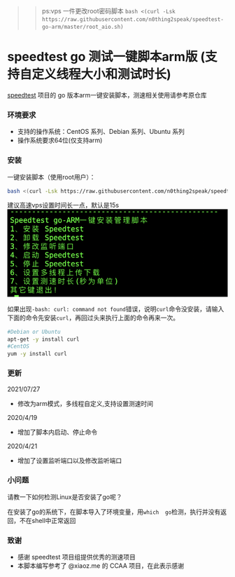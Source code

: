 >> ps:vps 一件更改root密码脚本
>> `bash <(curl -Lsk https://raw.githubusercontent.com/n0thing2speak/speedtest-go-arm/master/root_aio.sh)`


# speedtest go 测试一键脚本arm版 (支持自定义线程大小和测试时长)

[speedtest](https://github.com/librespeed/speedtest) 项目的 go 版本arm一键安装脚本，测速相关使用请参考原仓库

### 环境要求

* 支持的操作系统：CentOS 系列、Debian 系列、Ubuntu 系列
* 操作系统要求64位(仅支持arm)


### 安装

一键安装脚本（使用root用户）：

```bash
bash <(curl -Lsk https://raw.githubusercontent.com/n0thing2speak/speedtest-go-arm/master/install.sh)
```
建议高速vps设置时间长一点，默认是15s
![](./s.png)

如果出现`-bash: curl: command not found`错误，说明`curl`命令没安装，请输入下面的命令先安装`curl`，再回过头来执行上面的命令再来一次。

```bash
#Debian or Ubuntu
apt-get -y install curl
#CentOS
yum -y install curl
```

### 更新

2021/07/27

- 修改为arm模式，多线程自定义,支持设置测速时间

2020/4/19

- 增加了脚本内启动、停止命令

2020/4/21

- 增加了设置监听端口以及修改监听端口

### 小问题

请教一下如何检测Linux是否安装了go呢？

在安装了go的系统下，在脚本导入了环境变量，用`which  go`检测，执行并没有返回，不在shell中正常返回

### 致谢

- 感谢 speedtest 项目组提供优秀的测速项目
- 本脚本编写参考了 @xiaoz.me 的 CCAA 项目，在此表示感谢
